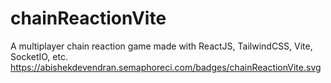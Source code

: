 # chainReactionVite
A multiplayer chain reaction game made with ReactJS, TailwindCSS, Vite, SocketIO, etc.
https://abishekdevendran.semaphoreci.com/badges/chainReactionVite.svg
